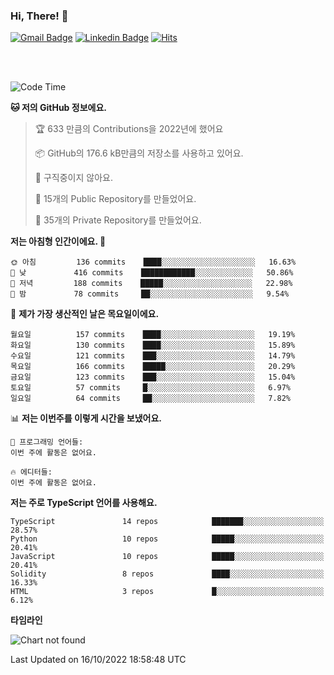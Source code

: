 ### Hi, There! 👋


[![Gmail Badge](https://img.shields.io/badge/-725psh@gmail.com-c14438?style=flat&logo=Gmail&logoColor=white&link=mailto:725psh@gmail.com)](mailto:725psh@gmail.com) 
[![Linkedin Badge](https://img.shields.io/badge/-soohanpark-0072b1?style=flat&logo=Linkedin&logoColor=white&link=https://www.linkedin.com/in/soohanpark/)](https://www.linkedin.com/in/soohanpark/) 
[![Hits](https://hits.seeyoufarm.com/api/count/incr/badge.svg?url=https%3A%2F%2Fgithub.com%2FSoohan-Park&count_bg=%23000000&title_bg=%23828282&icon=gradle.svg&icon_color=%23FFFFFF&title=Visited&edge_flat=false)](https://hits.seeyoufarm.com)  

<br />
<br />

<!--START_SECTION:waka-->
![Code Time](http://img.shields.io/badge/Code%20Time-294%20hrs%2048%20mins-blue)

**🐱 저의 GitHub 정보에요.** 

> 🏆 633 만큼의 Contributions을 2022년에 했어요
 > 
> 📦 GitHub의 176.6 kB만큼의 저장소를 사용하고 있어요. 
 > 
> 🚫 구직중이지 않아요.
 > 
> 📜 15개의 Public Repository를 만들었어요. 
 > 
> 🔑 35개의 Private Repository를 만들었어요.  
 > 
**저는 아침형 인간이에요. 🐤** 

```text
🌞 아침         136 commits    ████░░░░░░░░░░░░░░░░░░░░░   16.63% 
🌆 낮　         416 commits    ████████████░░░░░░░░░░░░░   50.86% 
🌃 저녁         188 commits    █████░░░░░░░░░░░░░░░░░░░░   22.98% 
🌙 밤　         78 commits     ██░░░░░░░░░░░░░░░░░░░░░░░   9.54%

```
📅 **제가 가장 생산적인 날은 목요일이에요.** 

```text
월요일          157 commits    ████░░░░░░░░░░░░░░░░░░░░░   19.19% 
화요일          130 commits    ████░░░░░░░░░░░░░░░░░░░░░   15.89% 
수요일          121 commits    ███░░░░░░░░░░░░░░░░░░░░░░   14.79% 
목요일          166 commits    █████░░░░░░░░░░░░░░░░░░░░   20.29% 
금요일          123 commits    ███░░░░░░░░░░░░░░░░░░░░░░   15.04% 
토요일          57 commits     █░░░░░░░░░░░░░░░░░░░░░░░░   6.97% 
일요일          64 commits     ██░░░░░░░░░░░░░░░░░░░░░░░   7.82%

```


📊 **저는 이번주를 이렇게 시간을 보냈어요.** 

```text
💬 프로그래밍 언어들: 
이번 주에 활동은 없어요.

🔥 에디터들: 
이번 주에 활동은 없어요.

```

**저는 주로 TypeScript 언어를 사용해요.** 

```text
TypeScript               14 repos            ███████░░░░░░░░░░░░░░░░░░   28.57% 
Python                   10 repos            █████░░░░░░░░░░░░░░░░░░░░   20.41% 
JavaScript               10 repos            █████░░░░░░░░░░░░░░░░░░░░   20.41% 
Solidity                 8 repos             ████░░░░░░░░░░░░░░░░░░░░░   16.33% 
HTML                     3 repos             █░░░░░░░░░░░░░░░░░░░░░░░░   6.12%

```


**타임라인**

![Chart not found](https://raw.githubusercontent.com/Soohan-Park/Soohan-Park/master/charts/bar_graph.png) 


 Last Updated on 16/10/2022 18:58:48 UTC
<!--END_SECTION:waka-->
